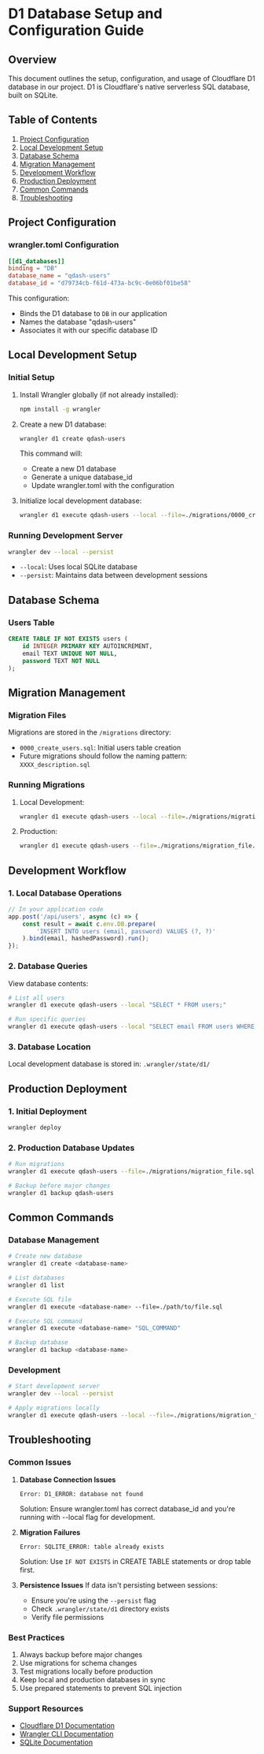 # D1 Database Setup and Configuration Guide

## Overview
This document outlines the setup, configuration, and usage of Cloudflare D1 database in our project. D1 is Cloudflare's native serverless SQL database, built on SQLite.

## Table of Contents
1. [Project Configuration](#project-configuration)
2. [Local Development Setup](#local-development-setup)
3. [Database Schema](#database-schema)
4. [Migration Management](#migration-management)
5. [Development Workflow](#development-workflow)
6. [Production Deployment](#production-deployment)
7. [Common Commands](#common-commands)
8. [Troubleshooting](#troubleshooting)

## Project Configuration

### wrangler.toml Configuration
```toml
[[d1_databases]]
binding = "DB"
database_name = "qdash-users"
database_id = "d79734cb-f61d-473a-bc9c-0e06bf01be58"
```

This configuration:
- Binds the D1 database to `DB` in our application
- Names the database "qdash-users"
- Associates it with our specific database ID

## Local Development Setup

### Initial Setup
1. Install Wrangler globally (if not already installed):
   ```bash
   npm install -g wrangler
   ```

2. Create a new D1 database:
   ```bash
   wrangler d1 create qdash-users
   ```
   This command will:
   - Create a new D1 database
   - Generate a unique database_id
   - Update wrangler.toml with the configuration

3. Initialize local development database:
   ```bash
   wrangler d1 execute qdash-users --local --file=./migrations/0000_create_users.sql
   ```

### Running Development Server
```bash
wrangler dev --local --persist
```
- `--local`: Uses local SQLite database
- `--persist`: Maintains data between development sessions

## Database Schema

### Users Table
```sql
CREATE TABLE IF NOT EXISTS users (
    id INTEGER PRIMARY KEY AUTOINCREMENT,
    email TEXT UNIQUE NOT NULL,
    password TEXT NOT NULL
);
```

## Migration Management

### Migration Files
Migrations are stored in the `/migrations` directory:
- `0000_create_users.sql`: Initial users table creation
- Future migrations should follow the naming pattern: `XXXX_description.sql`

### Running Migrations
1. Local Development:
   ```bash
   wrangler d1 execute qdash-users --local --file=./migrations/migration_file.sql
   ```

2. Production:
   ```bash
   wrangler d1 execute qdash-users --file=./migrations/migration_file.sql
   ```

## Development Workflow

### 1. Local Database Operations
```javascript
// In your application code
app.post('/api/users', async (c) => {
    const result = await c.env.DB.prepare(
        'INSERT INTO users (email, password) VALUES (?, ?)'
    ).bind(email, hashedPassword).run();
});
```

### 2. Database Queries
View database contents:
```bash
# List all users
wrangler d1 execute qdash-users --local "SELECT * FROM users;"

# Run specific queries
wrangler d1 execute qdash-users --local "SELECT email FROM users WHERE id = 1;"
```

### 3. Database Location
Local development database is stored in:
`.wrangler/state/d1/`

## Production Deployment

### 1. Initial Deployment
```bash
wrangler deploy
```

### 2. Production Database Updates
```bash
# Run migrations
wrangler d1 execute qdash-users --file=./migrations/migration_file.sql

# Backup before major changes
wrangler d1 backup qdash-users
```

## Common Commands

### Database Management
```bash
# Create new database
wrangler d1 create <database-name>

# List databases
wrangler d1 list

# Execute SQL file
wrangler d1 execute <database-name> --file=./path/to/file.sql

# Execute SQL command
wrangler d1 execute <database-name> "SQL_COMMAND"

# Backup database
wrangler d1 backup <database-name>
```

### Development
```bash
# Start development server
wrangler dev --local --persist

# Apply migrations locally
wrangler d1 execute qdash-users --local --file=./migrations/migration_file.sql
```

## Troubleshooting

### Common Issues

1. **Database Connection Issues**
   ```
   Error: D1_ERROR: database not found
   ```
   Solution: Ensure wrangler.toml has correct database_id and you're running with --local flag for development.

2. **Migration Failures**
   ```
   Error: SQLITE_ERROR: table already exists
   ```
   Solution: Use `IF NOT EXISTS` in CREATE TABLE statements or drop table first.

3. **Persistence Issues**
   If data isn't persisting between sessions:
   - Ensure you're using the `--persist` flag
   - Check `.wrangler/state/d1` directory exists
   - Verify file permissions

### Best Practices

1. Always backup before major changes
2. Use migrations for schema changes
3. Test migrations locally before production
4. Keep local and production databases in sync
5. Use prepared statements to prevent SQL injection

### Support Resources

- [Cloudflare D1 Documentation](https://developers.cloudflare.com/d1)
- [Wrangler CLI Documentation](https://developers.cloudflare.com/workers/wrangler/commands)
- [SQLite Documentation](https://www.sqlite.org/docs.html)
